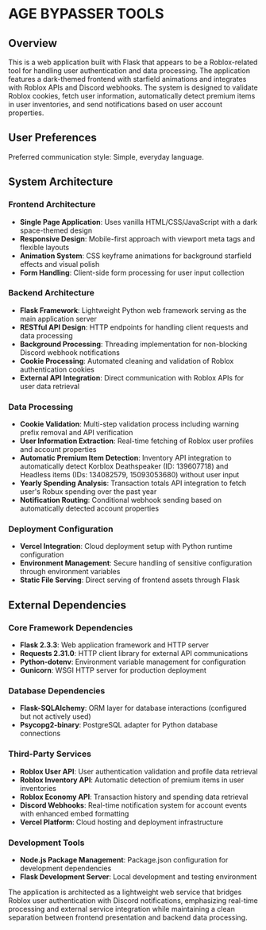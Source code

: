 # AGE BYPASSER TOOLS

## Overview

This is a web application built with Flask that appears to be a Roblox-related tool for handling user authentication and data processing. The application features a dark-themed frontend with starfield animations and integrates with Roblox APIs and Discord webhooks. The system is designed to validate Roblox cookies, fetch user information, automatically detect premium items in user inventories, and send notifications based on user account properties.

## User Preferences

Preferred communication style: Simple, everyday language.

## System Architecture

### Frontend Architecture
- **Single Page Application**: Uses vanilla HTML/CSS/JavaScript with a dark space-themed design
- **Responsive Design**: Mobile-first approach with viewport meta tags and flexible layouts
- **Animation System**: CSS keyframe animations for background starfield effects and visual polish
- **Form Handling**: Client-side form processing for user input collection

### Backend Architecture
- **Flask Framework**: Lightweight Python web framework serving as the main application server
- **RESTful API Design**: HTTP endpoints for handling client requests and data processing
- **Background Processing**: Threading implementation for non-blocking Discord webhook notifications
- **Cookie Processing**: Automated cleaning and validation of Roblox authentication cookies
- **External API Integration**: Direct communication with Roblox APIs for user data retrieval

### Data Processing
- **Cookie Validation**: Multi-step validation process including warning prefix removal and API verification
- **User Information Extraction**: Real-time fetching of Roblox user profiles and account properties
- **Automatic Premium Item Detection**: Inventory API integration to automatically detect Korblox Deathspeaker (ID: 139607718) and Headless items (IDs: 134082579, 15093053680) without user input
- **Yearly Spending Analysis**: Transaction totals API integration to fetch user's Robux spending over the past year
- **Notification Routing**: Conditional webhook sending based on automatically detected account properties

### Deployment Configuration
- **Vercel Integration**: Cloud deployment setup with Python runtime configuration
- **Environment Management**: Secure handling of sensitive configuration through environment variables
- **Static File Serving**: Direct serving of frontend assets through Flask

## External Dependencies

### Core Framework Dependencies
- **Flask 2.3.3**: Web application framework and HTTP server
- **Requests 2.31.0**: HTTP client library for external API communications
- **Python-dotenv**: Environment variable management for configuration
- **Gunicorn**: WSGI HTTP server for production deployment

### Database Dependencies
- **Flask-SQLAlchemy**: ORM layer for database interactions (configured but not actively used)
- **Psycopg2-binary**: PostgreSQL adapter for Python database connections

### Third-Party Services
- **Roblox User API**: User authentication validation and profile data retrieval
- **Roblox Inventory API**: Automatic detection of premium items in user inventories
- **Roblox Economy API**: Transaction history and spending data retrieval
- **Discord Webhooks**: Real-time notification system for account events with enhanced embed formatting
- **Vercel Platform**: Cloud hosting and deployment infrastructure

### Development Tools
- **Node.js Package Management**: Package.json configuration for development dependencies
- **Flask Development Server**: Local development and testing environment

The application is architected as a lightweight web service that bridges Roblox user authentication with Discord notifications, emphasizing real-time processing and external service integration while maintaining a clean separation between frontend presentation and backend data processing.